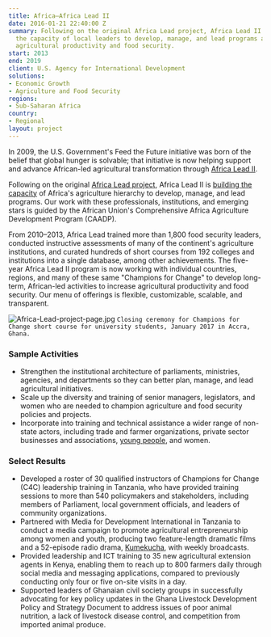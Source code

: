 ```yaml
---
title: Africa—Africa Lead II
date: 2016-01-21 22:40:00 Z
summary: Following on the original Africa Lead project, Africa Lead II is building
  the capacity of local leaders to develop, manage, and lead programs aimed at increasing
  agricultural productivity and food security.
start: 2013
end: 2019
client: U.S. Agency for International Development
solutions:
- Economic Growth
- Agriculture and Food Security
regions:
- Sub-Saharan Africa
country:
- Regional
layout: project
---
```


In 2009, the U.S. Government's Feed the Future initiative was born of the belief that global hunger is solvable; that initiative is now helping support and advance African-led agricultural transformation through [Africa Lead II](http://africaleadftf.org/).

Following on the original [Africa Lead project](/our-work/projects/africa-leadership-training-and-capacity-building-program-africa-lead), Africa Lead II is [building the capacity](http://feedthefuture.gov/article/grassroots-african-coalition-fights-inclusive-food-policies-more-action#overlay-context=) of Africa's agriculture hierarchy to develop, manage, and lead programs. Our work with these professionals, institutions, and emerging stars is guided by the African Union's Comprehensive Africa Agriculture Development Program (CAADP).

From 2010–2013, Africa Lead trained more than 1,800 food security leaders, conducted instructive assessments of many of the continent's agriculture institutions, and curated hundreds of short courses from 192 colleges and institutions into a single database, among other achievements. The five-year Africa Lead II program is now working with individual countries, regions, and many of these same "Champions for Change" to develop long-term, African-led activities to increase agricultural productivity and food security. Our menu of offerings is flexible, customizable, scalable, and transparent.

![Africa-Lead-project-page.jpg](/uploads/Africa-Lead-project-page.jpg)
`Closing ceremony for Champions for Change short course for university students, January 2017 in Accra, Ghana.`

### Sample Activities

* Strengthen the institutional architecture of parliaments, ministries, agencies, and departments so they can better plan, manage, and lead agricultural initiatives.
* Scale up the diversity and training of senior managers, legislators, and women who are needed to champion agriculture and food security policies and projects.
* Incorporate into training and technical assistance a wider range of non-state actors, including trade and farmer organizations, private sector businesses and associations, [young people](http://feedthefuture.gov/article/farm-or-not-farm-helping-youth-discover-opportunity-agriculture), and women.

### Select Results

* Developed a roster of 30 qualified instructors of Champions for Change (C4C) leadership training in Tanzania, who have provided training sessions to more than 540 policymakers and stakeholders, including members of Parliament, local government officials, and leaders of community organizations.
* Partnered with Media for Development International in Tanzania to conduct a media campaign to promote agricultural entrepreneurship among women and youth, producing two feature-length dramatic films and a 52-episode radio drama, [Kumekucha](http://kumekucha.info/), with weekly broadcasts.
* Provided leadership and ICT training to 35 new agricultural extension agents in Kenya, enabling them to reach up to 800 farmers daily through social media and messaging applications, compared to previously conducting only four or five on-site visits in a day.
* Supported leaders of Ghanaian civil society groups in successfully advocating for key policy updates in the Ghana Livestock Development Policy and Strategy Document to address issues of poor animal nutrition, a lack of livestock disease control, and competition from imported animal produce.